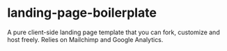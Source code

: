 # landing-page-boilerplate
A pure client-side landing page template that you can fork, customize and host freely. Relies on Mailchimp and Google Analytics.
